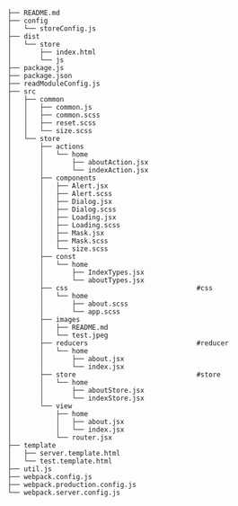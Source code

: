 
    ├── README.md
    ├── config                                   
    │   └── storeConfig.js
    ├── dist                                   
    │   └── store
    │       ├── index.html
    │       └── js
    ├── package.js                             
    ├── package.json               
    ├── readModuleConfig.js                   
    ├── src
    │   ├── common                              
    │   │   ├── common.js                       
    │   │   ├── common.scss                     
    │   │   ├── reset.scss                     
    │   │   └── size.scss                       
    │   └── store                               
    │       ├── actions                         
    │       │   └── home
    │       │       ├── aboutAction.jsx
    │       │       └── indexAction.jsx
    │       ├── components                      
    │       │   ├── Alert.jsx
    │       │   ├── Alert.scss
    │       │   ├── Dialog.jsx
    │       │   ├── Dialog.scss
    │       │   ├── Loading.jsx
    │       │   ├── Loading.scss
    │       │   ├── Mask.jsx
    │       │   ├── Mask.scss
    │       │   └── size.scss
    │       ├── const                             
    │       │   └── home
    │       │       ├── IndexTypes.jsx
    │       │       └── aboutTypes.jsx
    │       ├── css                                #css
    │       │   └── home
    │       │       ├── about.scss
    │       │       └── app.scss
    │       ├── images                          
    │       │   ├── README.md
    │       │   └── test.jpeg
    │       ├── reducers                           #reducer
    │       │   └── home
    │       │       ├── about.jsx
    │       │       └── index.jsx
    │       ├── store                              #store
    │       │   └── home
    │       │       ├── aboutStore.jsx
    │       │       └── indexStore.jsx
    │       └── view                             
    │           ├── home
    │           │   ├── about.jsx
    │           │   └── index.jsx
    │           └── router.jsx                    
    ├── template                                  
    │   ├── server.template.html
    │   └── test.template.html
    ├── util.js                                    
    ├── webpack.config.js                          
    ├── webpack.production.config.js               
    └── webpack.server.config.js                  

 
 
